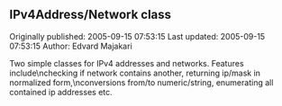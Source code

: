 ## IPv4Address/Network class

Originally published: 2005-09-15 07:53:15
Last updated: 2005-09-15 07:53:15
Author: Edvard Majakari

Two simple classes for IPv4 addresses and networks. Features include\nchecking if network contains another, returning ip/mask in normalized form,\nconversions from/to numeric/string, enumerating all contained ip addresses etc.
